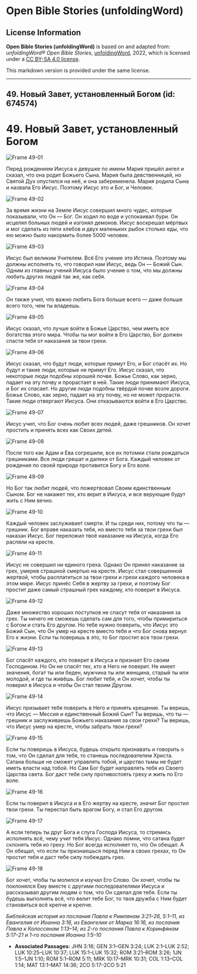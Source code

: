 # Open Bible Stories (unfoldingWord)

## License Information

**Open Bible Stories (unfoldingWord)** is based on and adapted from: _unfoldingWord® Open Bible Stories_, [unfoldingWord](https://unfoldingword.org/utw), 2022, which is licensed under a [CC BY-SA 4.0 license](https://creativecommons.org/licenses/by-sa/4.0/legalcode.en).

This markdown version is provided under the same license.



--------------------------------

## 49. Новый Завет, установленный Богом (id: 674574)

49\. Новый Завет, установленный Богом
=====================================

![Frame 49-01](https://cdn.door43.org/obs/jpg/360px/obs-en-49-01.jpg)

Перед рождением Иисуса к девушке по имени Мария пришёл ангел и сказал, что она родит Божьего Сына. Мария была девственницей, но Святой Дух опустился на неё, и она забеременела. Мария родила Сына и назвала Его Иисус. Поэтому Иисус это и Бог, и Человек.

![Frame 49-02](https://cdn.door43.org/obs/jpg/360px/obs-en-49-02.jpg)

За время жизни на Земле Иисус совершил много чудес, которые показывали, что Он — Бог. Он ходил по воде и успокаивал бури. Он исцелял больных людей и изгонял демонов. Иисус воскрешал мёртвых и мог сделать из пяти хлебов и двух маленьких рыбок столько еды, что ею можно было накормить более 5000 человек.

![Frame 49-03](https://cdn.door43.org/obs/jpg/360px/obs-en-49-03.jpg)

Иисус был великим Учителем. Всё Его учение это Истина. Поэтому мы должны исполнять то, что говорил нам Иисус, ведь Он — Божий Сын. Одним из главных учений Иисуса было учение о том, что мы должны любить других людей так же, как себя.

![Frame 49-04](https://cdn.door43.org/obs/jpg/360px/obs-en-49-04.jpg)

Он также учил, что важно любить Бога больше всего — даже больше всего того, чем ты владеешь.

![Frame 49-05](https://cdn.door43.org/obs/jpg/360px/obs-en-49-05.jpg)

Иисус сказал, что лучше войти в Божье Царство, чем иметь все богатства этого мира. Чтобы ты мог войти в Его Царство, Бог должен спасти тебя от наказания за твои грехи.

![Frame 49-06](https://cdn.door43.org/obs/jpg/360px/obs-en-49-06.jpg)

Иисус сказал, что будут люди, которые примут Его, и Бог спасёт их. Но будут и такие люди, которые не примут Его. Иисус сказал, что некоторые люди подобны хорошей почве. Божье Слово, как зерно, падает на эту почву и прорастает в ней. Такие люди принимают Иисуса, и Бог их спасает. Но другие люди подобны твёрдой почве возле дороги. Божье Слово, как зерно, падает на эту почву, но не может прорасти. Такие люди отвергают Иисуса. Они отказываются войти в Его Царство.

![Frame 49-07](https://cdn.door43.org/obs/jpg/360px/obs-en-49-07.jpg)

Иисус учил, что Бог очень любит всех людей, даже грешников. Он хочет простить и принять всех как Своих детей.

![Frame 49-08](https://cdn.door43.org/obs/jpg/360px/obs-en-49-08.jpg)

После того как Адам и Ева согрешили, все их потомки стали рождаться грешниками. Все люди грешат и далеки от Бога. Каждый человек от рождения по своей природе противится Богу и Его воле.

![Frame 49-09](https://cdn.door43.org/obs/jpg/360px/obs-en-49-09.jpg)

Но Бог так любит людей, что пожертвовал Своим единственным Сыном. Бог не накажет тех, кто верит в Иисуса, и все верующие будут жить с Ним вечно.

![Frame 49-10](https://cdn.door43.org/obs/jpg/360px/obs-en-49-10.jpg)

Каждый человек заслуживает смерти. И ты среди них, потому что ты — грешник. Бог вправе наказать тебя, но вместо тебя за твои грехи был наказан Иисус. Бог переложил твоё наказание на Иисуса, когда Его распяли на кресте.

![Frame 49-11](https://cdn.door43.org/obs/jpg/360px/obs-en-49-11.jpg)

Иисус не совершил ни единого греха. Однако Он принял наказание за грех, умерев страшной смертью на кресте. Иисус стал совершенной жертвой, чтобы расплатиться за твои грехи и грехи каждого человека в этом мире. Иисус принёс Себя в жертву за грехи, и поэтому Бог простит даже самый страшный грех каждому, кто поверит в Иисуса.

![Frame 49-12](https://cdn.door43.org/obs/jpg/360px/obs-en-49-12.jpg)

Даже множество хороших поступков не спасут тебя от наказания за грех. Ты ничего не сможешь сделать сам для того, чтобы примириться с Богом и стать Его другом. Но тебе нужно поверить, что Иисус это Божий Сын, что Он умер на кресте вместо тебя и что Бог снова вернул Его к жизни. Если ты поверишь в это, то Бог простит все твои грехи.

![Frame 49-13](https://cdn.door43.org/obs/jpg/360px/obs-en-49-13.jpg)

Бог спасёт каждого, кто поверит в Иисуса и признает Его своим Господином. Но Он не спасёт тех, кто в Него не поверит. Не имеет значения, богат ты или беден, мужчина ты или женщина, старый ты или молодой, и где ты живёшь. Бог любит тебя, и Он хочет, чтобы ты поверил в Иисуса и чтобы Он стал твоим Другом.

![Frame 49-14](https://cdn.door43.org/obs/jpg/360px/obs-en-49-14.jpg)

Иисус призывает тебя поверить в Него и принять крещение. Ты веришь, что Иисус — Мессия и единственный Божий Сын? Ты веришь, что ты — грешник и заслуживаешь Божьего наказания за свои грехи? Ты веришь, что Иисус умер на кресте, чтобы забрать твои грехи?

![Frame 49-15](https://cdn.door43.org/obs/jpg/360px/obs-en-49-15.jpg)

Если ты поверишь в Иисуса, будешь открыто признавать и говорить о том, что Он сделал для тебя, то станешь последователем Христа. Сатана больше не сможет управлять тобой, и царство тьмы не будет иметь власти над тобой. Но Сам Бог будет направлять тебя из Своего Царства света. Бог даст тебе силу противостоять греху и жить по Его воле.

![Frame 49-16](https://cdn.door43.org/obs/jpg/360px/obs-en-49-16.jpg)

Если ты поверил в Иисуса и в Его жертву на кресте, значит Бог простил твои грехи. Ты перестал быть врагом Богу, и стал Его другом.

![Frame 49-17](https://cdn.door43.org/obs/jpg/360px/obs-en-49-17.jpg)

А если теперь ты друг Бога и слуга Господа Иисуса, то стремись исполнять всё, чему учит тебя Иисус. Однако помни, что сатана будет склонять тебя ко греху. Но Бог всегда исполняет то, что Он обещал. А Он обещал, что если ты признаешься перед Ним в своих грехах, то Он простит тебя и даст тебе силу побеждать грех.

![Frame 49-18](https://cdn.door43.org/obs/jpg/360px/obs-en-49-18.jpg)

Бог хочет, чтобы ты молился и изучал Его Слово. Он хочет, чтобы ты поклонялся Ему вместе с другими последователями Иисуса и рассказывал другим людям о том, что Он сделал для тебя. Если ты будешь выполнять всё, что велит тебе Бог, то твоя дружба с Ним будет становиться всё крепче и крепче.

*Библейская история из послания Павла к Римлянам 3:21–26, 5:1–11, из Евангелия от Иоанна 3:16, из Евангелия от Марка 16:16, из послания Павла к Колоссянам 1:13–14; из 2\-го послания Павла к Коринфянам 5:17–21 и 1\-го послания Иоанна 1:5–10*

* **Associated Passages:** JHN 3:16; GEN 3:1–GEN 3:24; LUK 2:1–LUK 2:52; LUK 10:25–LUK 10:37; LUK 15:1–LUK 15:32; ROM 3:21–ROM 3:26; 1JN 1:5–1JN 1:10; ROM 5:1–ROM 5:11; MRK 10:17–MRK 10:31; COL 1:13–COL 1:14; MAT 13:1–MAT 14:36; 2CO 5:17–2CO 5:21

